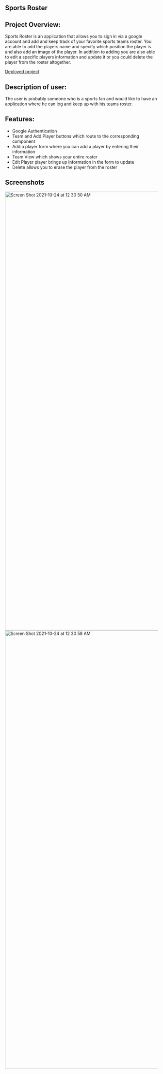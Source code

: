 ## Sports Roster

## Project Overview:
Sports Roster is an application that allows you to sign in via a google account and add and keep track of your favorite sports teams roster.
You are able to add the players name and specify which position the player is and also add an image of the player.
In addition to adding you are also able to edit a specific players information and update it or you could delete the player from the roster altogether.

[Deployed project](https://sports-roster-gs.netlify.app/)

## Description of user:
The user is probably someone who is a sports fan and would like to have an application where he can log and keep up with his teams roster.

## Features:
* Google Authentication
* Team and Add Player buttons which route to the corresponding component
* Add a player form where you can add a player by entering their information
* Team View which shows your entire roster
* Edit Player player brings up information in the form to update
* Delete allows you to erase the player from the roster

## Screenshots
<img width="1440" alt="Screen Shot 2021-10-24 at 12 30 50 AM" src="https://user-images.githubusercontent.com/86996271/138582143-36fb42e7-14a7-44fa-8dc6-23d7861d1d39.png">

<img width="1440" alt="Screen Shot 2021-10-24 at 12 30 58 AM" src="https://user-images.githubusercontent.com/86996271/138582145-b4aae109-66bc-4801-b312-6d80c127e367.png">

